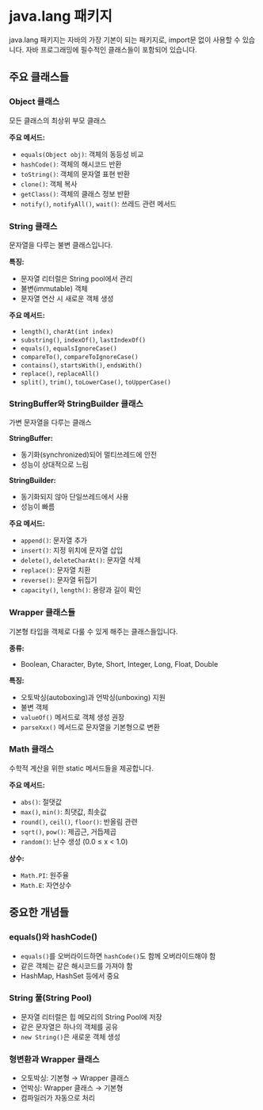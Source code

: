 # java.lang 패키지

java.lang 패키지는 자바의 가장 기본이 되는 패키지로, import문 없이 사용할 수 있습니다. 자바 프로그래밍에 필수적인 클래스들이 포함되어 있습니다.

## 주요 클래스들

### Object 클래스

모든 클래스의 최상위 부모 클래스

**주요 메서드:**

- `equals(Object obj)`: 객체의 동등성 비교
- `hashCode()`: 객체의 해시코드 반환
- `toString()`: 객체의 문자열 표현 반환
- `clone()`: 객체 복사
- `getClass()`: 객체의 클래스 정보 반환
- `notify()`, `notifyAll()`, `wait()`: 쓰레드 관련 메서드

### String 클래스

문자열을 다루는 불변 클래스입니다.

**특징:**

- 문자열 리터럴은 String pool에서 관리
- 불변(immutable) 객체
- 문자열 연산 시 새로운 객체 생성

**주요 메서드:**

- `length()`, `charAt(int index)`
- `substring()`, `indexOf()`, `lastIndexOf()`
- `equals()`, `equalsIgnoreCase()`
- `compareTo()`, `compareToIgnoreCase()`
- `contains()`, `startsWith()`, `endsWith()`
- `replace()`, `replaceAll()`
- `split()`, `trim()`, `toLowerCase()`, `toUpperCase()`

### StringBuffer와 StringBuilder 클래스

가변 문자열을 다루는 클래스

**StringBuffer:**

- 동기화(synchronized)되어 멀티쓰레드에 안전
- 성능이 상대적으로 느림

**StringBuilder:**

- 동기화되지 않아 단일쓰레드에서 사용
- 성능이 빠름

**주요 메서드:**

- `append()`: 문자열 추가
- `insert()`: 지정 위치에 문자열 삽입
- `delete()`, `deleteCharAt()`: 문자열 삭제
- `replace()`: 문자열 치환
- `reverse()`: 문자열 뒤집기
- `capacity()`, `length()`: 용량과 길이 확인

### Wrapper 클래스들

기본형 타입을 객체로 다룰 수 있게 해주는 클래스들입니다.

**종류:**

- Boolean, Character, Byte, Short, Integer, Long, Float, Double

**특징:**

- 오토박싱(autoboxing)과 언박싱(unboxing) 지원
- 불변 객체
- `valueOf()` 메서드로 객체 생성 권장
- `parseXxx()` 메서드로 문자열을 기본형으로 변환

### Math 클래스

수학적 계산을 위한 static 메서드들을 제공합니다.

**주요 메서드:**

- `abs()`: 절댓값
- `max()`, `min()`: 최댓값, 최솟값
- `round()`, `ceil()`, `floor()`: 반올림 관련
- `sqrt()`, `pow()`: 제곱근, 거듭제곱
- `random()`: 난수 생성 (0.0 ≤ x < 1.0)

**상수:**

- `Math.PI`: 원주율
- `Math.E`: 자연상수

## 중요한 개념들

### equals()와 hashCode()

- `equals()`를 오버라이드하면 `hashCode()`도 함께 오버라이드해야 함
- 같은 객체는 같은 해시코드를 가져야 함
- HashMap, HashSet 등에서 중요

### String 풀(String Pool)

- 문자열 리터럴은 힙 메모리의 String Pool에 저장
- 같은 문자열은 하나의 객체를 공유
- `new String()`은 새로운 객체 생성

### 형변환과 Wrapper 클래스

- 오토박싱: 기본형 → Wrapper 클래스
- 언박싱: Wrapper 클래스 → 기본형
- 컴파일러가 자동으로 처리
